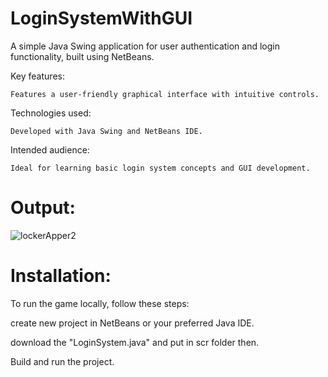 # LoginSystemWithGUI
A simple Java Swing application for user authentication and login functionality, built using NetBeans.

Key features:

    Features a user-friendly graphical interface with intuitive controls.

Technologies used:

    Developed with Java Swing and NetBeans IDE.

Intended audience:

    Ideal for learning basic login system concepts and GUI development.

# Output:
![lockerApper2](https://github.com/thippeswammy/LoginSystemWithGUI/assets/73697198/d9e67775-5c7d-4cbf-b768-6547167db021)


# Installation:

To run the game locally, follow these steps:

create new project in NetBeans or your preferred Java IDE.

download the "LoginSystem.java" and put in scr folder then.

Build and run the project.
